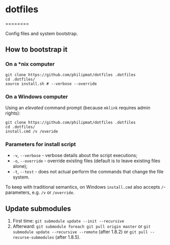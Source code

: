 # dotfiles
========

Config files and system bootstrap.

## How to bootstrap it

### On a *nix computer

```
git clone https://github.com/philipmat/dotfiles .dotfiles
cd .dotfiles/
source install.sh # --verbose --override
```


### On a Windows computer

Using an *elevated* command prompt (because `mklink` requires admin rights):

```
git clone https://github.com/philipmat/dotfiles .dotfiles
cd .dotfiles/
install.cmd /v /overide
```

### Parameters for install script
- `-v`, `--verbose` - verbose details about the script executions;
- `-o`, `--override` - override existing files (default is to leave existing files alone);
- `-t`, `--test` - does not actual perform the commands that change the file system.

To keep with traditional semantics, on Windows `install.cmd` also accepts `/`-parameters, 
e.g. `/v` or `/override`. 


## Update submodules

1. First time: `git submodule update --init --recursive`
2. Afterward: `git submodule foreach git pull origin master`
   or `git submodule update --recursive --remote` (after 1.8.2)
   or `git pull --recurse-submodules` (after 1.8.5).
